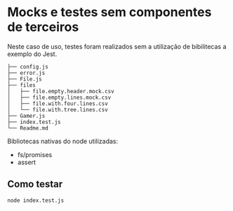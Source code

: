 # Mocks e testes sem componentes de terceiros

Neste caso de uso, testes foram realizados sem a utilização de bibilitecas a exemplo do Jest.

```
├── config.js
├── error.js
├── File.js
├── files
│   ├── file.empty.header.mock.csv
│   ├── file.empty.lines.mock.csv
│   ├── file.with.four.lines.csv
│   └── file.with.tree.lines.csv
├── Gamer.js
├── index.test.js
└── Readme.md
```

Bibliotecas nativas do node utilizadas:

-   fs/promises
-   assert

## Como testar

```bash
node index.test.js
```
